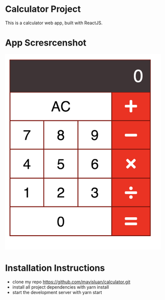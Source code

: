 # Calculator Project
This is a calculator web app, built with ReactJS.


# App Scresrcenshot
![](https://github.com/mavisluan/calculator/blob/master/src/screenshot.png)



# Installation Instructions
- clone my repo https://github.com/mavisluan/calculator.git
- install all project dependencies with yarn install
- start the development server with yarn start
